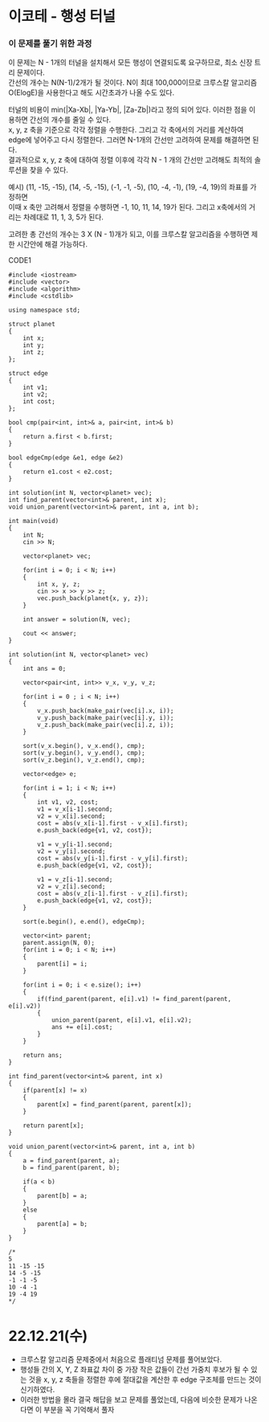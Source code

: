 #  이코테 - 행성 터널

### 이 문제를 풀기 위한 과정
이 문제는 N - 1개의 터널을 설치해서 모든 행성이 연결되도록 요구하므로, 최소 신장 트리 문제이다.  
간선의 개수는 N(N-1)/2개가 될 것이다. N이 최대 100,000이므로 크루스칼 알고리즘 O(ElogE)을 사용한다고 해도 시간초과가 나올 수도 있다.  

터널의 비용이 min(|Xa-Xb|, |Ya-Yb|, |Za-Zb|)라고 정의 되어 있다. 이러한 점을 이용하면 간선의 개수를 줄일 수 있다.  
x, y, z 축을 기준으로 각각 정렬을 수행한다. 그리고 각 축에서의 거리를 계산하여 edge에 넣어주고 다시 정렬한다. 그러면 N-1개의 간선만 고려하여 문제를 해결하면 된다.  
결과적으로 x, y, z 축에 대하여 정렬 이후에 각각 N - 1 개의 간선만 고려해도 최적의 솔루션을 찾을 수 있다.  

예시) (11, -15, -15), (14, -5, -15), (-1, -1, -5), (10, -4, -1), (19, -4, 19)의 좌표를 가정하면  
이때 x 축만 고려해서 정렬을 수행하면 -1, 10, 11, 14, 19가 된다. 그리고 x축에서의 거리는 차례대로 11, 1, 3, 5가 된다.  
![]()

고려한 총 간선의 개수는 3 X (N - 1)개가 되고, 이를 크루스칼 알고리즘을 수행하면 제한 시간안에 해결 가능하다.
 
CODE1

    #include <iostream>
    #include <vector>
    #include <algorithm>
    #include <cstdlib>

    using namespace std;

    struct planet
    {
        int x;
        int y;
        int z;
    };

    struct edge
    {
        int v1;
        int v2;
        int cost;
    };

    bool cmp(pair<int, int>& a, pair<int, int>& b)
    {
        return a.first < b.first;
    }

    bool edgeCmp(edge &e1, edge &e2)
    {
        return e1.cost < e2.cost;
    }

    int solution(int N, vector<planet> vec);
    int find_parent(vector<int>& parent, int x);
    void union_parent(vector<int>& parent, int a, int b);

    int main(void)
    {
        int N;
        cin >> N;
        
        vector<planet> vec;

        for(int i = 0; i < N; i++)
        {
            int x, y, z;
            cin >> x >> y >> z;
            vec.push_back(planet{x, y, z});
        }

        int answer = solution(N, vec);
        
        cout << answer;
    }

    int solution(int N, vector<planet> vec)
    {
        int ans = 0;

        vector<pair<int, int>> v_x, v_y, v_z;

        for(int i = 0 ; i < N; i++)
        {
            v_x.push_back(make_pair(vec[i].x, i));
            v_y.push_back(make_pair(vec[i].y, i));
            v_z.push_back(make_pair(vec[i].z, i));
        }

        sort(v_x.begin(), v_x.end(), cmp);
        sort(v_y.begin(), v_y.end(), cmp);
        sort(v_z.begin(), v_z.end(), cmp);
        
        vector<edge> e;

        for(int i = 1; i < N; i++)
        {
            int v1, v2, cost;
            v1 = v_x[i-1].second;
            v2 = v_x[i].second;
            cost = abs(v_x[i-1].first - v_x[i].first);
            e.push_back(edge{v1, v2, cost});

            v1 = v_y[i-1].second;
            v2 = v_y[i].second;
            cost = abs(v_y[i-1].first - v_y[i].first);
            e.push_back(edge{v1, v2, cost});

            v1 = v_z[i-1].second;
            v2 = v_z[i].second;
            cost = abs(v_z[i-1].first - v_z[i].first);
            e.push_back(edge{v1, v2, cost});
        }

        sort(e.begin(), e.end(), edgeCmp);

        vector<int> parent;
        parent.assign(N, 0);
        for(int i = 0; i < N; i++)
        {
            parent[i] = i;
        }

        for(int i = 0; i < e.size(); i++)
        {
            if(find_parent(parent, e[i].v1) != find_parent(parent, e[i].v2))
            {
                union_parent(parent, e[i].v1, e[i].v2);
                ans += e[i].cost;
            }
        }
        
        return ans;
    }

    int find_parent(vector<int>& parent, int x)
    {
        if(parent[x] != x)
        {
            parent[x] = find_parent(parent, parent[x]);
        }

        return parent[x];
    }

    void union_parent(vector<int>& parent, int a, int b)
    {
        a = find_parent(parent, a);
        b = find_parent(parent, b);

        if(a < b)
        {
            parent[b] = a;
        }
        else
        {
            parent[a] = b;
        }
    }

    /*
    5
    11 -15 -15
    14 -5 -15
    -1 -1 -5
    10 -4 -1
    19 -4 19
    */

# 22.12.21(수)
* 크루스칼 알고리즘 문제중에서 처음으로 플래티넘 문제를 풀어보았다.
* 행성들 간의 X, Y, Z 좌표값 차이 중 가장 작은 값들이 간선 가중치 후보가 될 수 있는 것을 x, y, z 축들을 정렬한 후에 절대값을 계산한 후 edge 구조체를 만드는 것이 신기하였다.
* 이러한 방법을 몰라 결국 해답을 보고 문제를 풀었는데, 다음에 비슷한 문제가 나온다면 이 부분을 꼭 기억해서 풀자